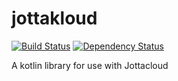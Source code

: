 # jottakloud

[![Build Status](https://travis-ci.org/ezand/jottakloud.svg?branch=master)](https://travis-ci.org/ezand/jottakloud)
[![Dependency Status](https://www.versioneye.com/user/projects/58a607b24f72e00012ab9134/badge.svg?style=flat-square)](https://www.versioneye.com/user/projects/58a607b24f72e00012ab9134)

A kotlin library for use with Jottacloud 
